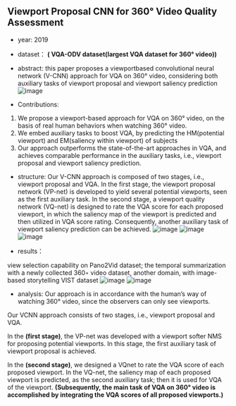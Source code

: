 ## Viewport Proposal CNN for 360° Video Quality Assessment

- year: 2019

- dataset：  **( VQA-ODV dataset(largest VQA dataset for 360° video))**  

- abstract: this paper proposes a viewportbased convolutional neural network (V-CNN) approach for VQA on 360° video, considering both auxiliary tasks of viewport proposal and viewport saliency prediction
![image](https://github.com/VLISLAB/360-DL-Survey/blob/main/Images/VCNNabstract.png)

- Contributions:

1) We propose a viewport-based approach for VQA on 360° video, on the basis of real human behaviors when watching 360° video.
2) We embed auxiliary tasks to boost VQA, by predicting the HM(potential viewport) and EM(saliency within viewport) of subjects
3) Our approach outperforms the state-of-the-art approaches in VQA, and achieves comparable performance in the auxiliary tasks, i.e., viewport proposal and viewport saliency prediction.


- structure:
Our V-CNN approach is composed of two stages, i.e., viewport proposal and VQA. In the first stage, the viewport proposal network (VP-net) is developed to yield several potential viewports, seen as the first auxiliary task. In the second stage, a viewport quality network (VQ-net) is designed to rate the VQA score for each proposed viewport, in which the saliency map of the viewport is predicted and then utilized in VQA score rating. Consequently, another auxiliary task of viewport saliency prediction can be achieved.
![image](https://github.com/VLISLAB/360-DL-Survey/blob/main/Images/VCNNstructure.png)
![image](https://github.com/VLISLAB/360-DL-Survey/blob/main/Images/VCNNstructure1.png)
![image](https://github.com/VLISLAB/360-DL-Survey/blob/main/Images/VCNNstructure2.png)

- results：

view selection capability on Pano2Vid dataset; the temporal summarization with a newly
collected 360◦ video dataset, another domain, with image-based storytelling VIST dataset
![image](https://github.com/VLISLAB/360-DL-Survey/blob/main/Images/VCNNresult.png)
![image](https://github.com/VLISLAB/360-DL-Survey/blob/main/Images/VCNNresult1.png)


- analysis: Our approach is in accordance with the human’s way of watching 360° video, since the observers can only see viewports. 

Our VCNN approach consists of two stages, i.e., viewport proposal and VQA. 

In the **(first stage)**, the VP-net was developed with a viewport softer NMS for proposing potential viewports. In this stage, the first auxiliary task of viewport proposal is achieved. 

In the **(second stage)**, we designed a VQnet to rate the VQA score of each proposed viewport. In the VQ-net, the saliency map of each proposed viewport is predicted, as the second auxiliary task; then it is used for VQA of the viewport. **(Subsequently, the main task of VQA on 360° video is accomplished by integrating the VQA scores of all proposed viewports.)**
